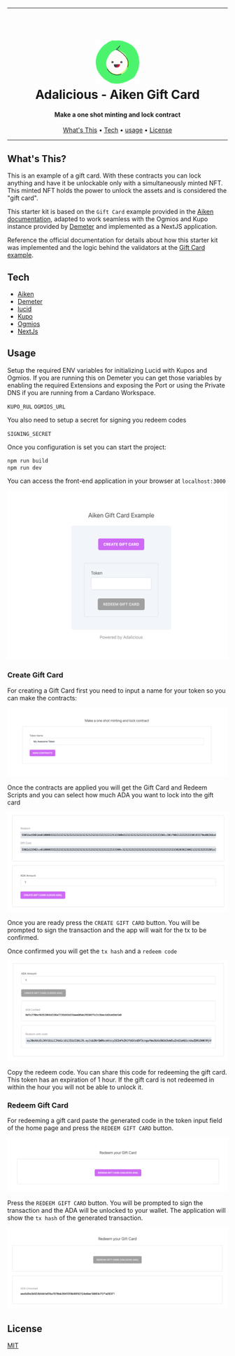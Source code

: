 <hr>

<h1 align="center">
  <br>
  <a href="http://txpipe.io"><img src="public/adalicious.png" alt="Adalicious" width="100"></a>
  <br>
  Adalicious - Aiken Gift Card
  <br>
</h1>

<h4 align="center">Make a one shot minting and lock contract</h4>

<p align="center">
  <a href="#whats-this">What's This</a> •
  <a href="#tech">Tech</a> •
  <a href="#usage">usage</a> •
  <a href="#license">License</a>
</p>
<hr>

## What's This?

This is an example of a gift card. With these contracts you can lock anything
and have it be unlockable only with a simultaneously minted NFT. This minted NFT
holds the power to unlock the assets and is considered the "gift card".

This starter kit is based on the `Gift Card` example provided in the [Aiken documentation](https://aiken-lang.org/), adapted to work seamless with the Ogmios and Kupo instance provided by [Demeter](https://demeter.run) and implemented as a NextJS application. 

Reference the official documentation for details about how this starter kit was implemented and the logic behind the validators at the [Gift Card example](https://aiken-lang.org/example--gift-card).

## Tech

- [Aiken](https://aiken-lang.org)
- [Demeter](https://demeter.run)
- [lucid](https://github.com/spacebudz/lucid)
- [Kupo](https://hub.docker.com/r/cardanosolutions/kupo)
- [Ogmios](https://ogmios.dev/)
- [NextJs](https://nextjs.org/)

## Usage

Setup the required ENV variables for initializing Lucid with Kupos and Ogmios. If you are running this on Demeter you can get those variables by enabling the required Extensions and exposing the Port or using the Private DNS if you are running from a Cardano Workspace.

`KUPO_RUL`
`OGMIOS_URL`

You also need to setup a secret for signing you redeem codes 

`SIGNING_SECRET`

Once you configuration is set you can start the project:

```
npm run build
npm run dev
```

You can access the front-end application in your browser at `localhost:3000` 

<img src="public/home.png"  alt="home">

### Create Gift Card

For creating a Gift Card first you need to input a name for your token so you can make the contracts:

<img src="public/make-contracts.png" alt="make-contracts">

Once the contracts are applied you will get the Gift Card and Redeem Scripts and you can select how much ADA you want to lock into the gift card

<img src="public/lock-ada.png" alt="lock-ada">

Once you are ready press the `CREATE GIFT CARD` button. You will be prompted to sign the transaction and the app will wait for the tx to be confirmed. 

Once confirmed you will get the `tx hash` and a `redeem code`

<img src="public/ada-locked.png" alt="ada-locked">

Copy the redeem code. You can share this code for redeeming the gift card. This token has an expiration of 1 hour. If the gift card is not redeemed in within the hour you will not be able to unlock it.

### Redeem Gift Card

For redeeming a gift card paste the generated code in the token input field of the home page and press the `REDEEM GIFT CARD` button.

<img src="public/redeem.png" alt="redeem">

Press the `REDEEM GIFT CARD` button. You will be prompted to sign the transaction and the ADA will be unlocked to your wallet. The application will show the `tx hash` of the generated transaction.

<img src="public/redeemed.png" alt="redeemed">



## License

[MIT](LICENSE)
